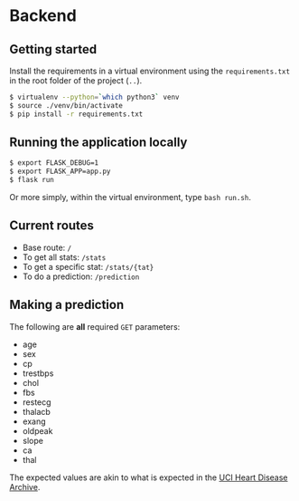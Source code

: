 # Backend

## Getting started

Install the requirements in a virtual environment using the `requirements.txt` in the root folder of the project (`..`).

```bash
$ virtualenv --python=`which python3` venv
$ source ./venv/bin/activate
$ pip install -r requirements.txt
```

## Running the application locally

```bash
$ export FLASK_DEBUG=1
$ export FLASK_APP=app.py
$ flask run
```

Or more simply, within the virtual environment, type `bash run.sh`.

## Current routes

- Base route: `/`
- To get all stats: `/stats`
- To get a specific stat: `/stats/{tat}`
- To do a prediction: `/prediction`

## Making a prediction

The following are **all** required `GET` parameters:

- age
- sex
- cp
- trestbps
- chol
- fbs
- restecg
- thalacb
- exang
- oldpeak
- slope
- ca
- thal

The expected values are akin to what is expected in the [UCI Heart Disease Archive](https://archive.ics.uci.edu/ml/datasets/heart+Disease).
